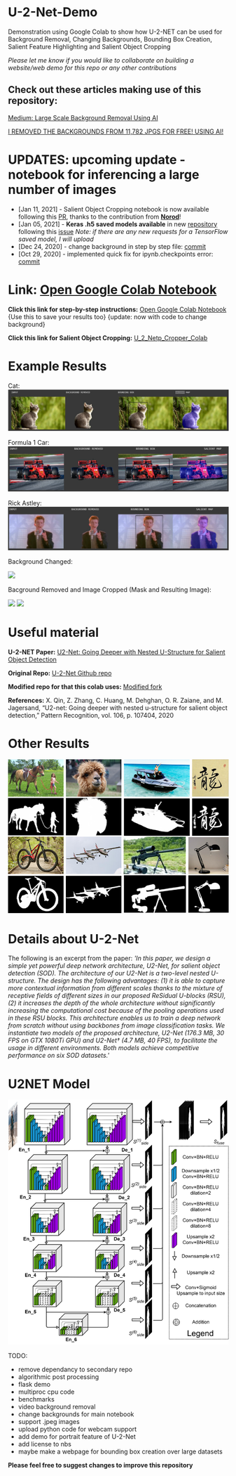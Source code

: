 # U-2-Net-Demo
Demonstration using Google Colab to show how U-2-NET can be used for Background Removal, Changing Backgrounds, Bounding Box Creation, Salient Feature Highlighting and Salient Object Cropping

*Please let me know if you would like to collaborate on building a website/web demo for this repo or any other contributions*

## Check out these articles making use of this repository: 
[Medium: Large Scale Background Removal Using AI](https://medium.com/@shreykera7/large-scale-background-removal-using-ai-17d245b2cdb5)

[I REMOVED THE BACKGROUNDS FROM 11,782 JPGS FOR FREE! USING AI!](https://drivemarketing.ca/en/blog/i-removed-the-backgrounds-from-11-782-jpgs-for-free-using-ai/)


# UPDATES: upcoming update - notebook for inferencing a large number of images
 - [Jan 11, 2021] - Salient Object Cropping notebook is now available following this [PR](https://github.com/shreyas-bk/U-2-Net/pull/1), thanks to the contribution from [**Norod**](https://github.com/Norod)!
 - [Jan 05, 2021] - **Keras .h5 saved models available** in new [repository](https://github.com/shreyas-bk/U-2-Net-Keras) following this [issue](https://github.com/shreyas-bk/U-2-Net-Demo/issues/9) *Note: if there are any new requests for a TensorFlow saved model, I will upload*
 - [Dec 24, 2020] - change background in step by step file: [commit](https://github.com/shreyas-bk/U-2-Net-Demo/commit/71c0c8ba726bcfa1c97ddb513265ef9deede1df1)
 - [Oct 29, 2020] - implemented quick fix for ipynb.checkpoints error: [commit](https://github.com/shreyas-bk/U-2-Net-Demo/commit/f059e696e0ce6f6512486fbf6e9237700b710987)

# Link: [Open Google Colab Notebook](https://colab.research.google.com/github/shreyas-bk/U-2-Net-Demo/blob/master/DEMOS/U_2_Netp_Demonstration_Colab.ipynb)

**Click this link for step-by-step instructions:** [Open Google Colab Notebook](https://colab.research.google.com/github/shreyas-bk/U-2-Net-Demo/blob/master/DEMOS/U_2_Netp_Step_by_Step_Demonstration_Colab_v2.ipynb) {Use this to save your results too} {update: now with code to change background}

**Click this link for Salient Object Cropping:** [U_2_Netp_Cropper_Colab](https://colab.research.google.com/github/shreyas-bk/U-2-Net-Demo/blob/master/DEMOS/U_2_Netp_Cropper_Colab.ipynb)

# Example Results

Cat:
![](Assets/U_2_NETP_Results1.jpg)

Formula 1 Car:
![](Assets/U_2_NETP_Results2.jpg)

Rick Astley:
![](Assets/U_2_NETP_Results3.jpg)

Background Changed:

<img src="https://github.com/shreyas-bk/U-2-Net-Demo/blob/master/Assets/U_2_NETP_IMAGE3_background_changed.png" width="250" />

Bacground Removed and Image Cropped (Mask and Resulting Image):

<img src="https://github.com/shreyas-bk/U-2-Net-Demo/blob/master/Assets/U_2_NETP_IMAGE3_cropped_no-bg_mask.jpg" width="150" />              <img src="https://github.com/shreyas-bk/U-2-Net-Demo/blob/master/Assets/U_2_NETP_IMAGE3_cropped_no-bg.jpg" width="150" />


# Useful material

**U-2-NET Paper:** [U2-Net: Going Deeper with Nested U-Structure for Salient Object Detection](https://arxiv.org/abs/2005.09007)

**Original Repo:** [U-2-Net Github repo](https://github.com/NathanUA/U-2-Net)

**Modified repo for that this colab uses:** [Modified fork](https://github.com/shreyas-bk/U-2-Net)

**References:** X. Qin, Z. Zhang, C. Huang, M. Dehghan, O. R. Zaiane, and M. Jagersand, “U2-net: Going deeper with nested u-structure for salient object
detection,” Pattern Recognition, vol. 106, p. 107404, 2020

# Other Results

![](Assets/u2netexamples.png)


# Details about U-2-Net
The following is an excerpt from the paper: 
*'In this paper, we design a simple yet powerful deep network architecture, U2-Net, for salient object detection (SOD). The architecture of our U2-Net is a two-level nested U-structure. The design has the following advantages: (1) it is able to capture more contextual information from different scales thanks to the mixture of receptive fields of different sizes in our proposed ReSidual U-blocks (RSU), (2) it increases the depth of the whole architecture without significantly increasing the computational cost because of the pooling operations used in these RSU blocks. This architecture enables us to train a deep network from scratch without using backbones from image classification tasks. We instantiate two models of the proposed architecture, U2-Net (176.3 MB, 30 FPS on GTX 1080Ti GPU) and U2-Net† (4.7 MB, 40 FPS), to facilitate the usage in different environments. Both models achieve competitive performance on six SOD datasets.'*

# U2NET Model

![](Assets/U2NETPRmodel.png)

TODO:
- remove dependancy to secondary repo
- algorithmic post processing
- flask demo
- multiproc cpu code
- benchmarks
- video background removal
- change backgrounds for main notebook
- support .jpeg images
- upload python code for webcam support
- add demo for portrait feature of U-2-Net
- add license to nbs
- maybe make a webpage for bounding box creation over large datasets

**Please feel free to suggest changes to improve this repository**
